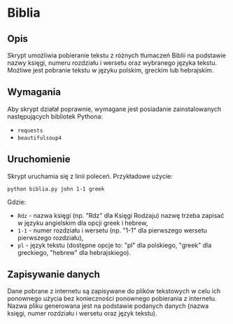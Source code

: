 # Biblia

## Opis
Skrypt umożliwia pobieranie tekstu z różnych tłumaczeń Biblii na podstawie nazwy księgi, numeru rozdziału i wersetu oraz wybranego języka tekstu. Możliwe jest pobranie tekstu w języku polskim, greckim lub hebrajskim.

## Wymagania
Aby skrypt działał poprawnie, wymagane jest posiadanie zainstalowanych następujących bibliotek Pythona:
- `requests`
- `beautifulsoup4`

## Uruchomienie
Skrypt uruchamia się z linii poleceń. Przykładowe użycie:
```
python biblia.py john 1-1 greek
```
Gdzie:
- `Rdz` - nazwa księgi (np. "Rdz" dla Księgi Rodzaju) nazwę trzeba zapisać w języku angielskim dla opcji greek i hebrew,
- `1-1` - numer rozdziału i wersetu (np. "1-1" dla pierwszego wersetu pierwszego rozdziału),
- `pl` - język tekstu (dostępne opcje to: "pl" dla polskiego, "greek" dla greckiego, "hebrew" dla hebrajskiego).

## Zapisywanie danych
Dane pobrane z internetu są zapisywane do plików tekstowych w celu ich ponownego użycia bez konieczności ponownego pobierania z internetu. Nazwa pliku generowana jest na podstawie podanych danych (nazwa księgi, numer rozdziału i wersetu oraz język tekstu).


